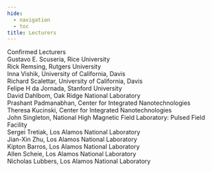 ```yaml
---
hide:
  - navigation
  - toc
title: Lecturers
---
```

Confirmed Lecturers
<br>Gustavo E. Scuseria, Rice University
<br>Rick Remsing, Rutgers University
<br>Inna Vishik, University of California, Davis
<br>Richard Scalettar, University of California, Davis
<br>Felipe H da Jornada, Stanford University
<br>David Dahlbom, Oak Ridge National Laboratory
<br>Prashant Padmanabhan, Center for Integrated Nanotechnologies
<br>Theresa Kucinski, Center for Integrated Nanotechnologies
<br>John Singleton, National High Magnetic Field Laboratory: Pulsed Field Facility
<br>Sergei Tretiak, Los Alamos National Laboratory
<br>Jian-Xin Zhu, Los Alamos National Laboratory
<br>Kipton Barros, Los Alamos National Laboratory
<br>Allen Scheie, Los Alamos National Laboratory
<br>Nicholas Lubbers, Los Alamos National Laboratory
